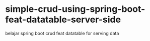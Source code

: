 # simple-crud-using-spring-boot-feat-datatable-server-side
belajar spring boot crud feat datatable for serving data
